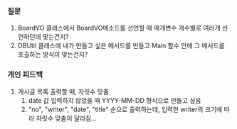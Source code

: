 ### 질문
1. BoardVO 클래스에서 BoardVO메소드를 선언할 때 
    매개변수 개수별로 여러개 선언하던데 맞는건지?
2. DBUtil 클래스에 내가 만들고 싶은 메서드를 만들고
   Main 함수 안에 그 메서드를 호출하는 방식이 맞는건지?


### 개인 피드백
1. 게시글 목록 출력할 때, 자릿수 맞춤
   1. date 값 입력하지 않았을 때 YYYY-MM-DD 형식으로 만들고 싶음
   2. "no", "writer", "date", "title" 순으로 출력하는데, 입력한 writer의 크기에 따라 자릿수 맞춤이 달라짐...